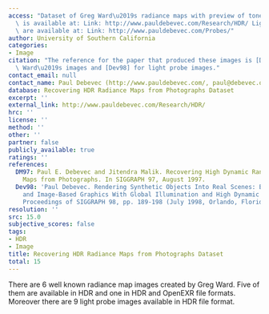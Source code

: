 ```yaml
---
access: "Dataset of Greg Ward\u2019s radiance maps with preview of tone mapped images\
  \ is available at: Link: http://www.pauldebevec.com/Research/HDR/ Light probe images\
  \ are available at: Link: http://www.pauldebevec.com/Probes/"
author: University of Southern California
categories:
- Image
citation: "The reference for the paper that produced these images is [DM97] for Grag\
  \ Ward\u2019s images and [Dev98] for light probe images."
contact_email: null
contact_name: Paul Debevec (http://www.pauldebevec.com/, paul@debevec.org)
database: Recovering HDR Radiance Maps from Photographs Dataset
excerpt: ''
external_link: http://www.pauldebevec.com/Research/HDR/
hrc: ''
license: ''
method: ''
other: ''
partner: false
publicly_available: true
ratings: ''
references:
  DM97: Paul E. Debevec and Jitendra Malik. Recovering High Dynamic Range Radiance
    Maps from Photographs. In SIGGRAPH 97, August 1997.
  Dev98: 'Paul Debevec. Rendering Synthetic Objects Into Real Scenes: Bridging Traditional
    and Image-Based Graphics With Global Illumination and High Dynamic Range Photography,
    Proceedings of SIGGRAPH 98, pp. 189-198 (July 1998, Orlando, Florida).'
resolution: ''
src: 15.0
subjective_scores: false
tags:
- HDR
- Image
title: Recovering HDR Radiance Maps from Photographs Dataset
total: 15
---
```


There are 6 well known radiance map images created by Greg Ward. Five of them are available in HDR and one in HDR and OpenEXR file formats. Moreover there are 9 light probe images available in HDR file format.